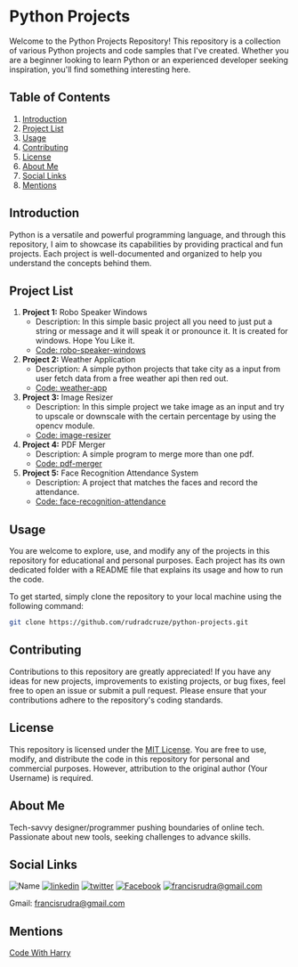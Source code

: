 # Python Projects

Welcome to the Python Projects Repository! This repository is a collection of various Python projects and code samples that I've created. Whether you are a beginner looking to learn Python or an experienced developer seeking inspiration, you'll find something interesting here.

## Table of Contents
1. [Introduction](#introduction)
2. [Project List](#project-list)
3. [Usage](#usage)
4. [Contributing](#contributing)
4. [License](#license)
5. [About Me](#about-me)
6. [Social Links](#social-links)
7. [Mentions](#mentions)

## Introduction
Python is a versatile and powerful programming language, and through this repository, I aim to showcase its capabilities by providing practical and fun projects. Each project is well-documented and organized to help you understand the concepts behind them.

## Project List
1. **Project 1:** Robo Speaker Windows
    * Description: In this simple basic project all you need to just put a string or message and it will speak it or pronounce it. It is created for windows. Hope You Like it.
    * [Code: robo-speaker-windows](/robo-speaker-windows/)
2. **Project 2:** Weather Application
    * Description: A simple python projects that take city as a input from user fetch data from a free weather api then red out.
    * [Code: weather-app](/weather-app/)
3. **Project 3:** Image Resizer
    * Description: In this simple project we take image as an input and try to upscale or downscale with the certain percentage by using the opencv module.
    * [Code: image-resizer](/image-resizer/)
4. **Project 4:** PDF Merger
    * Description: A simple program to merge more than one pdf.
    * [Code: pdf-merger](/pdf-merger/)
4. **Project 5:** Face Recognition Attendance System
    * Description: A project that matches the faces and record the attendance.
    * [Code: face-recognition-attendance](/face-recognition-attendance/)

## Usage
You are welcome to explore, use, and modify any of the projects in this repository for educational and personal purposes. Each project has its own dedicated folder with a README file that explains its usage and how to run the code.

To get started, simply clone the repository to your local machine using the following command:

```bash
git clone https://github.com/rudradcruze/python-projects.git
```

## Contributing
Contributions to this repository are greatly appreciated! If you have any ideas for new projects, improvements to existing projects, or bug fixes, feel free to open an issue or submit a pull request. Please ensure that your contributions adhere to the repository's coding standards.

## License
This repository is licensed under the [MIT License](/LICENSE). You are free to use, modify, and distribute the code in this repository for personal and commercial purposes. However, attribution to the original author (Your Username) is required.

## About Me
Tech-savvy designer/programmer pushing boundaries of online tech. Passionate about new tools, seeking challenges to advance skills.


## Social Links
![Name](https://img.shields.io/badge/Name-Francis%20Rudra%20D%20Cruze-yellowgreen?style=for-the-badge)
[![linkedin](https://img.shields.io/badge/linkedin-0A66C2?style=for-the-badge&logo=linkedin&logoColor=white)](https://www.linkedin.com/in/rudradcruze)
[![twitter](https://img.shields.io/badge/twitter-1DA1F2?style=for-the-badge&logo=twitter&logoColor=white)](https://twitter.com/rudradcruze)
[![Facebook](https://img.shields.io/badge/facebook-4267B2?style=for-the-badge&logo=facebook&logoColor=white)](https://facebook.com/rudradcruze)
[![francisrudra@gmail.com](https://img.shields.io/badge/gmail-4267B2?style=for-the-badge&logo=gmail&logoColor=white)](mailto:francisrudra@gmail.com)

Gmail: [francisrudra@gmail.com](mailto:francisrudra@gmail.com)


## Mentions
[Code With Harry](https://www.youtube.com/watch?v=fqF9M92jzUo)
